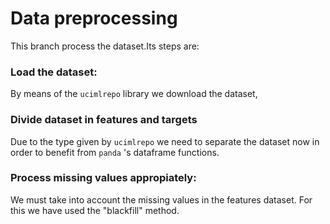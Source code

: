 # Data preprocessing
This branch process the dataset.Its steps are:
### Load the dataset:
By means of the `ucimlrepo` library we download the dataset,
### Divide dataset in features and targets
Due to the type given by `ucimlrepo` we need to separate the dataset now in order to benefit from `panda` 's dataframe functions.
### Process missing values appropiately:
We must take into account the missing values in the features dataset. For this we have used the "blackfill" method.